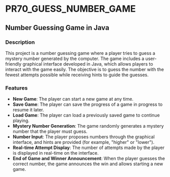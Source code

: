 # PR70_GUESS_NUMBER_GAME

## Number Guessing Game in Java

### Description

This project is a number guessing game where a player tries to guess a mystery number generated by the computer. The game includes a user-friendly graphical interface developed in Java, which allows players to interact with the game easily. The objective is to guess the number with the fewest attempts possible while receiving hints to guide the guesses.

### Features

- **New Game**: The player can start a new game at any time.
- **Save Game**: The player can save the progress of a game in progress to resume it later.
- **Load Game**: The player can load a previously saved game to continue playing.
- **Mystery Number Generation**: The game randomly generates a mystery number that the player must guess.
- **Number Input**: The player proposes numbers through the graphical interface, and hints are provided (for example, "higher" or "lower").
- **Real-time Attempt Display**: The number of attempts made by the player is displayed in real-time on the interface.
- **End of Game and Winner Announcement**: When the player guesses the correct number, the game announces the win and allows starting a new game.
